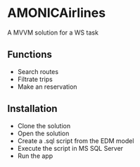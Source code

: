 # AMONICAirlines
A MVVM solution for a WS task
## Functions
* Search routes
* Filtrate trips
* Make an reservation
## Installation
* Clone the solution
* Open the solution
* Create a .sql script from the EDM model
* Execute the script in MS SQL Server
* Run the app
